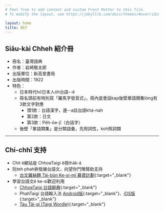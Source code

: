 ```yaml
---
# Feel free to add content and custom Front Matter to this file.
# To modify the layout, see https://jekyllrb.com/docs/themes/#overriding-theme-defaults

layout: home
title: 紹介
---
```


## Siāu-kài Chheh 紹介冊
- 冊名：臺灣語典
- 作者：岩崎敬太郎
- 出版單位：新高堂書局
- 出版時間：1922
- 特色：
  - 日本時代hō͘日本人o̍h台語--ê
  - 冊名頭前有特別寫「羅馬字發音式」，冊內底會話kap後壁單語類集lóng有3款文字對應
    - 頭1款：台語漢字，邊--a註台語khá-nah
    - 第2款：日文
    - 第3款：Pe̍h-ōe-jī（白話字）
  - 後壁「單語類集」是分類語彙，先照詞性，koh照詞類

---
## Chi-chhî 支持
- Chit ê網站是 ChhoeTaigi ê冊tha̍k-á
- 阮teh phah拚發展台語文，向望你鬥陣贊助支持
  - [台文雞絲麵 Tâi-bûn Ke-si-mī 募資計劃](https://r.zecz.ec/JiZo){:target="_blank"}
- 學習台語文ê ke-si歡迎利用
  - [ChhoeTaigi 台語辭典](https://chhoe.taigi.info/){:target="_blank"}
  - PhahTaigi 台語輸入法 [Android版](http://bit.ly/PhahTaigi-Android){:target="_blank"}、[iOS版](http://bit.ly/PhahTaigi-iOS){:target="_blank"}
  - [Tàu Tâi-gí (Taigi Wordle)](https://tau.taigi.info/){:target="_blank"}